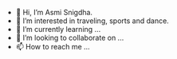 - 👋 Hi, I’m Asmi Snigdha.
- 👀 I’m interested in traveling, sports and dance.
- 🌱 I’m currently learning ...
- 💞️ I’m looking to collaborate on ...
- 📫 How to reach me ...
  

<!---
Asmi1912/Asmi1912 is a ✨ special ✨ repository because its `README.md` (this file) appears on your GitHub profile.
You can click the Preview link to take a look at your changes.
--->
